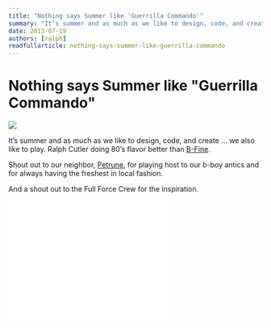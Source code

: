 ```yaml
---
title: "Nothing says Summer like 'Guerrilla Commando'"
summary: "It’s summer and as much as we like to design, code, and create ... we also like to play. ralph cutler doing 80’s flavor better than B-Fine."
date: 2013-07-19
authors: [ralph]
readfullarticle: nothing-says-summer-like-guerrilla-commando
---
```


# Nothing says Summer like "Guerrilla Commando"

<img src="/assets/img/blog/2013-07-19.png" class="center-element">

It’s summer and as much as we like to design, code, and create ... we also like to play. Ralph Cutler doing 80’s flavor better than [B-Fine](//en.wikipedia.org/wiki/Full_Force).

Shout out to our neighbor, [Petrune](//petrune.annehj.com/), for playing host to our b-boy antics and for always having the freshest in local fashion.

And a shout out to the Full Force Crew for the inspiration.

<object width="320" height="240"><param name="movie" value="//www.youtube.com/v/i9bFUxHpvz0?version=3&amp;hl=en_US&amp;rel=0"></param><param name="allowFullScreen" value="true"></param><param name="allowscriptaccess" value="always"></param><embed src="//www.youtube.com/v/i9bFUxHpvz0?version=3&amp;hl=en_US&amp;rel=0" type="application/x-shockwave-flash" width="320" height="240" allowscriptaccess="always" allowfullscreen="true"></embed></object>
